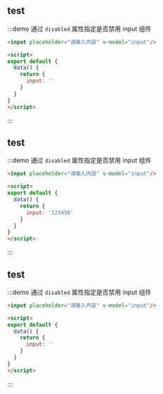 ## test

:::demo 通过 `disabled` 属性指定是否禁用 input 组件
```html
<input placeholder="请输入内容" v-model="input"/>

<script>
export default {
  data() {
    return {
      input: ''
    }
  }
}
</script>
```
:::


## test

:::demo 通过 `disabled` 属性指定是否禁用 input 组件
```html
<input placeholder="请输入内容" v-model="input"/>

<script>
export default {
  data() {
    return {
      input: '123456'
    }
  }
}
</script>
```
:::

## test

:::demo 通过 `disabled` 属性指定是否禁用 input 组件
```html
<input placeholder="请输入内容" v-model="input"/>

<script>
export default {
  data() {
    return {
      input: ''
    }
  }
}
</script>
```
:::
